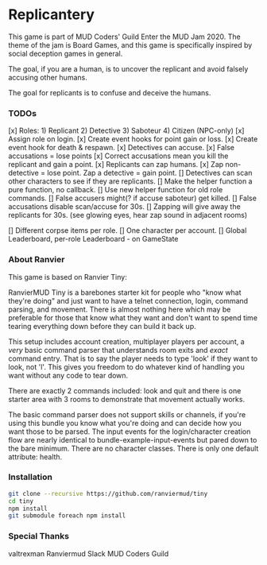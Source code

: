 # Replicantery

This game is part of MUD Coders' Guild Enter the MUD Jam 2020. The theme of the jam is Board Games, and this game is specifically inspired by social deception games in general.

The goal, if you are a human, is to uncover the replicant and avoid falsely accusing other humans.

The goal for replicants is to confuse and deceive the humans.

### TODOs

[x] Roles: 1) Replicant 2) Detective 3) Saboteur 4) Citizen (NPC-only)
[x] Assign role on login.
[x] Create event hooks for point gain or loss.
[x] Create event hook for death & respawn.
[x] Detectives can accuse.
[x] False accusations = lose points
[x] Correct accusations mean you kill the replicant and gain a point.
[x] Replicants can zap humans.
[x] Zap non-detective = lose point. Zap a detective = gain point.
[] Detectives can scan other characters to see if they are replicants.
[] Make the helper function a pure function, no callback.
[] Use new helper function for old role commands.
[] False accusers might(? if accuse saboteur) get killed.
[] False accusations disable scan/accuse for 30s.
[] Zapping will give away the replicants for 30s. (see glowing eyes, hear zap sound in adjacent rooms)

[] Different corpse items per role.
[] One character per account.
[] Global Leaderboard, per-role Leaderboard - on GameState

### About Ranvier

This game is based on Ranvier Tiny:

RanvierMUD Tiny is a barebones starter kit for people who "know what they're doing" and just want to have a telnet
connection, login, command parsing, and movement. There is almost nothing here which may be preferable for those that
know what they want and don't want to spend time tearing everything down before they can build it back up.

This setup includes account creation, multiplayer players per account, a _very_ basic command parser that understands
room exits and _exact_ command entry.  That is to say the player needs to type 'look' if they want to look, not 'l'.
This gives you freedom to do whatever kind of handling you want without any code to tear down.

There are exactly 2 commands included: look and quit and there is one starter area with 3 rooms to demonstrate that
movement actually works.

The basic command parser does not support skills or channels, if you're using this bundle you know what you're doing and
can decide how you want those to be parsed.  The input events for the login/character creation flow are nearly identical
to bundle-example-input-events but pared down to the bare minimum. There are no character classes. There is only one
default attribute: health.

### Installation

```bash
git clone --recursive https://github.com/ranviermud/tiny
cd tiny
npm install
git submodule foreach npm install
```

### Special Thanks

valtrexman
Ranviermud Slack
MUD Coders Guild
